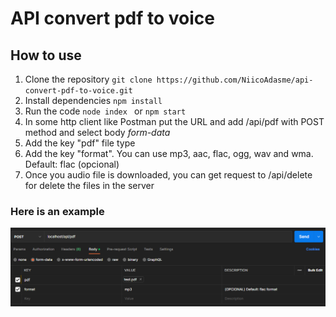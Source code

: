 # API convert pdf to voice

## How to use

1. Clone the repository
`` git clone https://github.com/NiicoAdasme/api-convert-pdf-to-voice.git ``
2. Install dependencies ``npm install``
3. Run the code 
``node index `` or ``npm start`` 
4. In some http client like Postman put the URL and add /api/pdf with POST method and select body *form-data*
5. Add the key "pdf" file type
6. Add the key "format". You can use mp3, aac, flac, ogg, wav and wma. Default: flac (opcional)
7. Once you audio file is downloaded, you can get request to /api/delete for delete the files in the server

### Here is an example
![Postman Rquest](https://github.com/NiicoAdasme/api-convert-pdf-to-voice/blob/main/src/assets/example.png?raw=true)
